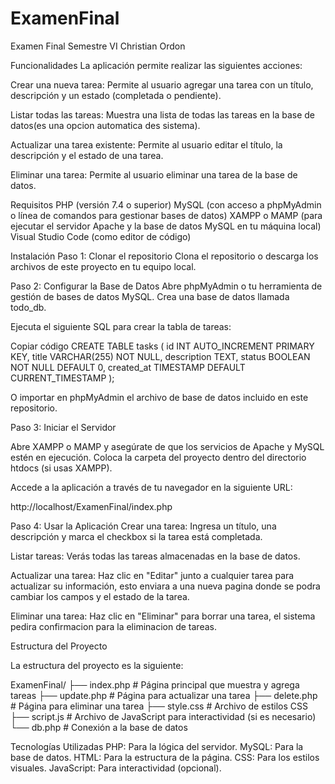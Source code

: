 # ExamenFinal
Examen Final Semestre VI Christian Ordon

Funcionalidades
La aplicación permite realizar las siguientes acciones:

Crear una nueva tarea: Permite al usuario agregar una tarea con un título, descripción y un estado (completada o pendiente).

Listar todas las tareas: Muestra una lista de todas las tareas en la base de datos(es una opcion automatica des sistema).

Actualizar una tarea existente: Permite al usuario editar el título, la descripción y el estado de una tarea.

Eliminar una tarea: Permite al usuario eliminar una tarea de la base de datos.



Requisitos
PHP (versión 7.4 o superior)
MySQL (con acceso a phpMyAdmin o línea de comandos para gestionar bases de datos)
XAMPP o MAMP (para ejecutar el servidor Apache y la base de datos MySQL en tu máquina local)
Visual Studio Code (como editor de código)

Instalación
Paso 1: Clonar el repositorio
Clona el repositorio o descarga los archivos de este proyecto en tu equipo local.


Paso 2: Configurar la Base de Datos
Abre phpMyAdmin o tu herramienta de gestión de bases de datos MySQL.
Crea una base de datos llamada todo_db.

Ejecuta el siguiente SQL para crear la tabla de tareas:

Copiar código
CREATE TABLE tasks (
    id INT AUTO_INCREMENT PRIMARY KEY,
    title VARCHAR(255) NOT NULL,
    description TEXT,
    status BOOLEAN NOT NULL DEFAULT 0,
    created_at TIMESTAMP DEFAULT CURRENT_TIMESTAMP
);

O importar en phpMyAdmin el archivo de base de datos incluido en este repositorio.

Paso 3: Iniciar el Servidor

Abre XAMPP o MAMP y asegúrate de que los servicios de Apache y MySQL estén en ejecución.
Coloca la carpeta del proyecto dentro del directorio htdocs (si usas XAMPP).

Accede a la aplicación a través de tu navegador en la siguiente URL:

http://localhost/ExamenFinal/index.php

Paso 4: Usar la Aplicación
Crear una tarea: Ingresa un título, una descripción y marca el checkbox si la tarea está completada.

Listar tareas: Verás todas las tareas almacenadas en la base de datos.

Actualizar una tarea: Haz clic en "Editar" junto a cualquier tarea para actualizar su información, esto enviara a una nueva pagina donde se podra cambiar los campos y el estado de la tarea.

Eliminar una tarea: Haz clic en "Eliminar" para borrar una tarea, el sistema pedira confirmacion para la eliminacion de tareas.


Estructura del Proyecto

La estructura del proyecto es la siguiente:


ExamenFinal/
├── index.php          # Página principal que muestra y agrega tareas
├── update.php         # Página para actualizar una tarea
├── delete.php         # Página para eliminar una tarea
├── style.css          # Archivo de estilos CSS
├── script.js          # Archivo de JavaScript para interactividad (si es necesario)
└── db.php             # Conexión a la base de datos

Tecnologías Utilizadas
PHP: Para la lógica del servidor.
MySQL: Para la base de datos.
HTML: Para la estructura de la página.
CSS: Para los estilos visuales.
JavaScript: Para interactividad (opcional).
